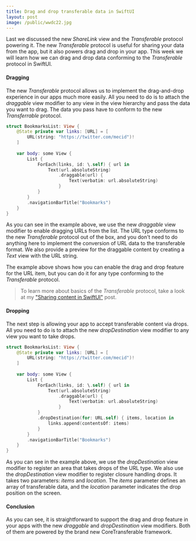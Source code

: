 ```yaml
---
title: Drag and drop transferable data in SwiftUI
layout: post
image: /public/wwdc22.jpg
---
```


Last we discussed the new *ShareLink* view and the *Transferable* protocol powering it. The new *Transferable* protocol is useful for sharing your data from the app, but it also powers drag and drop in your app. This week we will learn how we can drag and drop data conforming to the *Transferable* protocol in SwiftUI.

#### Dragging
The new *Transferable* protocol allows us to implement the drag-and-drop experience in our apps much more easily. All you need to do is to attach the *draggable* view modifier to any view in the view hierarchy and pass the data you want to drag. The data you pass have to conform to the new *Transferrable* protocol.

```swift
struct BookmarksList: View {
    @State private var links: [URL] = [
        URL(string: "https://twitter.com/mecid")!
    ]
    
    var body: some View {
        List {
            ForEach(links, id: \.self) { url in
                Text(url.absoluteString)
                    .draggable(url) {
                        Text(verbatim: url.absoluteString)
                    }
            }
        }
        .navigationBarTitle("Bookmarks")
    }
}
```

As you can see in the example above, we use the new *draggable* view modifier to enable dragging URLs from the list. The URL type conforms to the new *Transferable* protocol out of the box, and you don't need to do anything here to implement the conversion of URL data to the transferable format. We also provide a preview for the draggable content by creating a *Text* view with the URL string.

The example above shows how you can enable the drag and drop feature for the URL item, but you can do it for any type conforming to the *Transferable* protocol.

> To learn more about basics of the *Transferable* protocol, take a look at my ["Sharing content in SwiftUI"](/2023/03/28/sharing-content-in-swiftui/) post.

#### Dropping
The next step is allowing your app to accept transferable content via drops. All you need to do is to attach the new *dropDestination* view modifier to any view you want to take drops.

```swift
struct BookmarksList: View {
    @State private var links: [URL] = [
        URL(string: "https://twitter.com/mecid")!
    ]
    
    var body: some View {
        List {
            ForEach(links, id: \.self) { url in
                Text(url.absoluteString)
                    .draggable(url) {
                        Text(verbatim: url.absoluteString)
                    }
            }
            .dropDestination(for: URL.self) { items, location in
                links.append(contentsOf: items)
            }
        }
        .navigationBarTitle("Bookmarks")
    }
}
```

As you can see in the example above, we use the *dropDestination* view modifier to register an area that takes drops of the URL type. We also use the *dropDestination* view modifier to register closure handling drops. It takes two parameters: *items* and *location*. The *items* parameter defines an array of transferable data, and the *location* parameter indicates the drop position on the screen.

#### Conclusion
As you can see, it is straightforward to support the drag and drop feature in your apps with the new *draggable* and *dropDestination* view modifiers. Both of them are powered by the brand new CoreTransferable framework.
